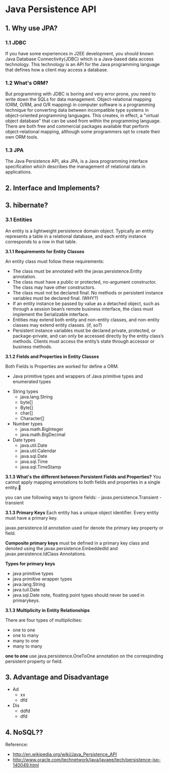 # Java Persistence API


## 1. Why use JPA?
### 1.1 JDBC
If you have some experiences in J2EE development, you should known Java Database Connectivity(JDBC) which is a Java-based data access technology.
This technology is an API for the Java programming language that defines how a client may access a database.

### 1.2 What's ORM?
But programming with JDBC is boring and very error prone, you need to write down the SQLs for data management.
Object-relational mapping (ORM, O/RM, and O/R mapping) in computer software is a programming technique for converting data between incompatible type systems in object-oriented programming languages.
This creates, in effect, a "virtual object database" that can be used from within the programming language.
There are both free and commercial packages available that perform object-relational mapping, although some programmers opt to create their own ORM tools.

### 1.3 JPA
The Java Persistence API, aka JPA, is a Java programming interface specification which describes the management of relational data in applications.



## 2. Interface and Implements?

## 3. hibernate?

### 3.1 Entities
An entity is a lightweight persistence domain object. Typically an entity represents a table in a relational database, and each entity instance corresponds to a row in that table.


**3.1.1 Requirements for Entity Classes**

An entity class must follow these requirements:

- The class must be annotated with the javax.persistence.Entity annotation.
- The class must have a public or protected, no-argument constructor. The class may have other constructors.
- The class must not be declared final. No methods or persistent instance variables must be declared final. (WHY?)
- If an entity instance be passed by value as a detached object, such as through a session bean’s remote business interface, the class must implement the Serializable interface.
- Entities may extend both entity and non-entity classes, and non-entity classes may extend entity classes. (if, so?)
- Persistent instance variables must be declared private, protected, or package-private, and can only be accessed directly by the entity class’s methods. Clients must access the entity’s state through accessor or business methods.

**3.1.2 Fields and Properties in Entity Classes**

Both Fields is Properties are worked for define a ORM.


- Java primitive types and wrappers of Java primitive types and enumerated types

* String types
	- java.lang.String
	- byte[]
	- Byte[]
	- char[]
	- Character[]
* Number types
	- java.math.BigInteger
	- java.math.BigDecimal
* Date types
	- java.util.Date
	- java.util.Calendar
	- java.sql.Date
	- java.sql.Time
	- java.sql.TimeStamp


**3.1.3 What's the different between Persistent Fields and Properties?**
You cannot apply mapping annotations to both fields and properties in a single entity.

you can use following ways to ignore fields:
	- javax.persistence.Transient
	- transient


**3.1.3 Primary Keys**
Each entity has a unique object identifier. Every entity must have a primary key.

javax.persistence.Id annotation used for denote the primary key property or field.

**Composite primary keys** must be defined in a primary key class and denoted using the javax.persistence.EmbeddedId and javax.persistence.IdClass Annotations.

**Types for primary keys**
- java primitive types
- java primitive wrapper types
- java.lang.String
- java.tuil.Date
- java.sql.Date
note, floating point types should never be used in primarykeys.

**3.1.3 Multiplicity in Entity Relationships**

There are four types of multiplicities:
- one to one
- one to many
- many to one
- many to many

**one to one**
use java.persistence.OneToOne annotation on the correspinding persistent property or field.








## 3. Advantage and Disadvantage

- Ad
    * xx
    * dfd
- Dis
    * ddfd
    * dfd




## 4. NoSQL??




Reference:

- http://en.wikipedia.org/wiki/Java_Persistence_API
- http://www.oracle.com/technetwork/java/javaee/tech/persistence-jsp-140049.html